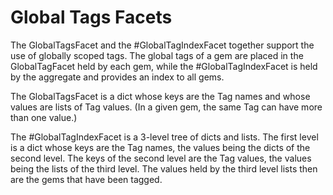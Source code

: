 # Global Tags Facets

The GlobalTagsFacet and the #GlobalTagIndexFacet together support
the use of globally scoped tags. The global tags of a gem are
placed in
the GlobalTagFacet held by each gem, while the #GlobalTagIndexFacet
is held by the aggregate and provides an index to all gems.

The GlobalTagsFacet is a dict whose keys are the Tag names and whose
values are lists of Tag values. (In a given gem, the same 
Tag can have more than one value.)

The #GlobalTagIndexFacet is a 3-level tree of dicts and lists.
The first level is a dict whose keys are the Tag names, the values
being the dicts of the second level.
The keys of the second level are the Tag values, the values
being the lists of the third level.
The values held by the third level lists then are the gems
that have been tagged.
